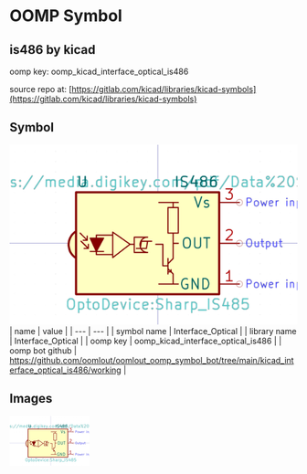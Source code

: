 # OOMP Symbol  
## is486  by kicad  
  
oomp key: oomp_kicad_interface_optical_is486  
  
source repo at: [https://gitlab.com/kicad/libraries/kicad-symbols](https://gitlab.com/kicad/libraries/kicad-symbols)  
## Symbol  
  
[![working.png](working_600.png)](working.png)  
| name | value | 
| --- | --- | 
| symbol name | Interface_Optical | 
| library name | Interface_Optical | 
| oomp key | oomp_kicad_interface_optical_is486 | 
| oomp bot github | https://github.com/oomlout/oomlout_oomp_symbol_bot/tree/main/kicad_interface_optical_is486/working | 
## Images  
  
[![working.png](working_140.png)](working.png)  
